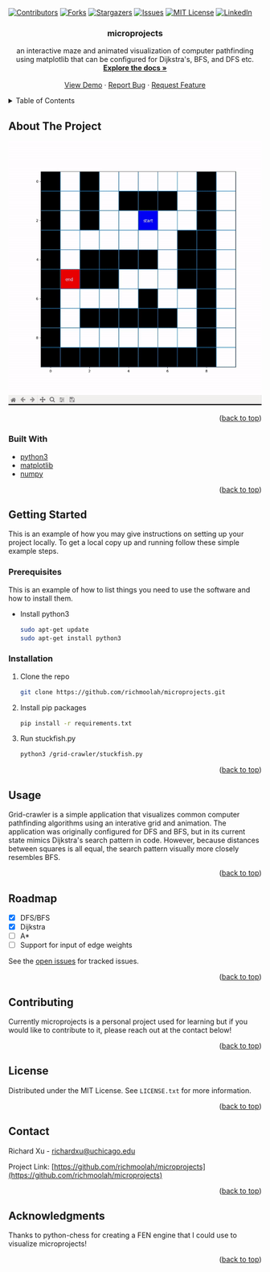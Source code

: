 <div id="top"></div>


<!-- PROJECT SHIELDS -->
<!--
*** I'm using markdown "reference style" links for readability.
*** Reference links are enclosed in brackets [ ] instead of parentheses ( ).
*** See the bottom of this document for the declaration of the reference variables
*** for contributors-url, forks-url, etc. This is an optional, concise syntax you may use.
*** https://www.markdownguide.org/basic-syntax/#reference-style-links
-->
[![Contributors][contributors-shield]][contributors-url]
[![Forks][forks-shield]][forks-url]
[![Stargazers][stars-shield]][stars-url]
[![Issues][issues-shield]][issues-url]
[![MIT License][license-shield]][license-url]
[![LinkedIn][linkedin-shield]][linkedin-url]



<!-- PROJECT LOGO
<br />
<div align="center">
  <a href="https://github.com/richmoolah/microprojects">
    <img src="misc/fish.jpg" alt="Logo" width="80" height="80">
  </a>
-->


<h3 align="center">microprojects</h3>

  <p align="center">
    an interactive maze and animated visualization of computer pathfinding using matplotlib that can be configured for Dijkstra's, BFS, and DFS etc.
    <br />
    <a href="https://github.com/richmoolah/microprojects"><strong>Explore the docs »</strong></a>
    <br />
    <br />
    <a href="https://github.com/richmoolah/microprojects">View Demo</a>
    ·
    <a href="https://github.com/richmoolah/microprojects/issues">Report Bug</a>
    ·
    <a href="https://github.com/richmoolah/microprojects/issues">Request Feature</a>
  </p>
</div>



<!-- TABLE OF CONTENTS -->
<details>
  <summary>Table of Contents</summary>
  <ol>
    <li>
      <a href="#about-the-project">About The Project</a>
      <ul>
        <li><a href="#built-with">Built With</a></li>
      </ul>
    </li>
    <li>
      <a href="#getting-started">Getting Started</a>
      <ul>
        <li><a href="#prerequisites">Prerequisites</a></li>
        <li><a href="#installation">Installation</a></li>
      </ul>
    </li>
    <li><a href="#usage">Usage</a></li>
    <li><a href="#roadmap">Roadmap</a></li>
    <li><a href="#contributing">Contributing</a></li>
    <li><a href="#license">License</a></li>
    <li><a href="#contact">Contact</a></li>
    <li><a href="#acknowledgments">Acknowledgments</a></li>
  </ol>
</details>



<!-- ABOUT THE PROJECT -->
## About The Project

[![Product Name Screen Shot][product-screenshot]](misc/grid-crawler.gif)

<p align="right">(<a href="#top">back to top</a>)</p>



### Built With



* [python3](https://www.python.org/)
* [matplotlib](https://matplotlib.org/)
* [numpy](https://numpy.org/)

<p align="right">(<a href="#top">back to top</a>)</p>



<!-- GETTING STARTED -->
## Getting Started

This is an example of how you may give instructions on setting up your project locally.
To get a local copy up and running follow these simple example steps.

### Prerequisites

This is an example of how to list things you need to use the software and how to install them.
* Install python3
   ```sh
   sudo apt-get update
   sudo apt-get install python3
   ```   

### Installation


1. Clone the repo
   ```sh
   git clone https://github.com/richmoolah/microprojects.git
   ```

2. Install pip packages
   ```sh
   pip install -r requirements.txt
   ```

3. Run stuckfish.py
    ```sh
    python3 /grid-crawler/stuckfish.py
    ```

<p align="right">(<a href="#top">back to top</a>)</p>



<!-- USAGE EXAMPLES -->
## Usage

Grid-crawler is a simple application that visualizes common computer pathfinding algorithms using an interative grid and animation. The application was originally configured for DFS and BFS, but in its current state mimics Dijkstra's search pattern in code. However, because distances between squares is all equal, the search pattern visually more closely resembles BFS.

<p align="right">(<a href="#top">back to top</a>)</p>



<!-- ROADMAP -->
## Roadmap

- [x] DFS/BFS
- [x] Dijkstra
- [ ] A*
- [ ] Support for input of edge weights

See the [open issues](https://github.com/richmoolah/microprojects/issues) for tracked issues.

<p align="right">(<a href="#top">back to top</a>)</p>



<!-- CONTRIBUTING -->
## Contributing

Currently microprojects is a personal project used for learning but if you would like to contribute to it, please reach out at the contact below!

<p align="right">(<a href="#top">back to top</a>)</p>



<!-- LICENSE -->
## License

Distributed under the MIT License. See `LICENSE.txt` for more information.

<p align="right">(<a href="#top">back to top</a>)</p>



<!-- CONTACT -->
## Contact

Richard Xu - richardxu@uchicago.edu

Project Link: [https://github.com/richmoolah/microprojects](https://github.com/richmoolah/microprojects)

<p align="right">(<a href="#top">back to top</a>)</p>



<!-- ACKNOWLEDGMENTS -->
## Acknowledgments

Thanks to python-chess for creating a FEN engine that I could use to visualize microprojects!

<p align="right">(<a href="#top">back to top</a>)</p>



<!-- MARKDOWN LINKS & IMAGES -->
<!-- https://www.markdownguide.org/basic-syntax/#reference-style-links -->
[contributors-shield]: https://img.shields.io/github/contributors/richmoolah/microprojects.svg?style=for-the-badge
[contributors-url]: https://github.com/richmoolah/microprojects/graphs/contributors
[forks-shield]: https://img.shields.io/github/forks/richmoolah/microprojects.svg?style=for-the-badge
[forks-url]: https://github.com/richmoolah/microprojects/network/members
[stars-shield]: https://img.shields.io/github/stars/richmoolah/microprojects.svg?style=for-the-badge
[stars-url]: https://github.com/richmoolah/microprojects/stargazers
[issues-shield]: https://img.shields.io/github/issues/richmoolah/microprojects.svg?style=for-the-badge
[issues-url]: https://github.com/richmoolah/microprojects/issues
[license-shield]: https://img.shields.io/github/license/richmoolah/microprojects.svg?style=for-the-badge
[license-url]: https://github.com/richmoolah/microprojects/blob/master/LICENSE.txt
[linkedin-shield]: https://img.shields.io/badge/-LinkedIn-black.svg?style=for-the-badge&logo=linkedin&colorB=555
[linkedin-url]: https://linkedin.com/in/richardxu5
[product-screenshot]: misc/grid-crawler.gif
